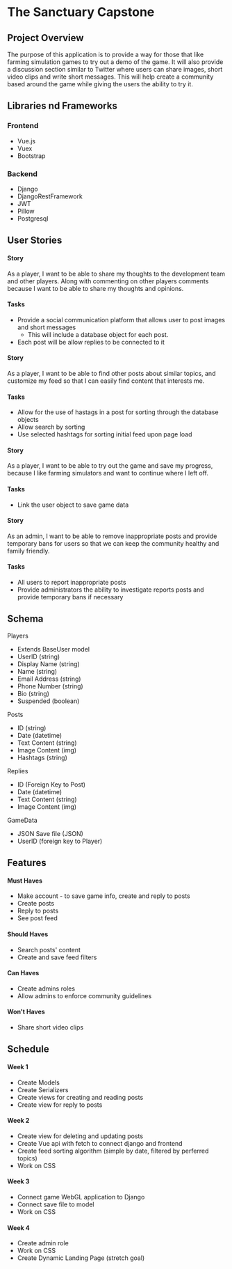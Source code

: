 # The Sanctuary Capstone

## Project Overview 

The purpose of this application is to provide a way for those that like farming simulation games to try out a demo of the game.  It will also provide a discussion section similar to Twitter where users can share images, short video clips and write short messages.  This will help create a community based around the game while giving the users the ability to try it.  

## Libraries nd Frameworks

### Frontend
- Vue.js
- Vuex
- Bootstrap

### Backend
- Django 
- DjangoRestFramework
- JWT
- Pillow
- Postgresql

## User Stories


#### Story 
As a player, I want to be able to share my thoughts to the development team and other players.  Along with commenting on other players comments because I want to be able to share my thoughts and opinions.  
#### Tasks
- Provide a social communication platform that allows user to post images and short messages
    - This will include a database object for each post.  
- Each post will be allow replies to be connected to it
#### Story 
As a player, I want to be able to find other posts about similar topics, and customize my feed so that I can easily find content that interests me.   
#### Tasks 
- Allow for the use of hastags in a post for sorting through the database objects 
- Allow search by sorting
- Use selected hashtags for sorting initial feed upon page load
#### Story 
As a player, I want to be able to try out the game and save my progress, because I like farming simulators and want to continue where I left off.  
#### Tasks
- Link the user object to save game data
#### Story 
As an admin, I want to be able to remove inappropriate posts and provide temporary bans for users so that we can keep the community healthy and family friendly.
#### Tasks 
- All users to report inappropriate posts
- Provide administrators the ability to investigate reports posts and provide temporary bans if necessary


## Schema 

Players
- Extends BaseUser model
- UserID (string)
- Display Name (string)
- Name (string)
- Email Address (string)
- Phone Number (string)
- Bio (string)
- Suspended (boolean)

Posts
- ID (string)
- Date (datetime)
- Text Content (string)
- Image Content (img)
- Hashtags (string)

Replies
- ID (Foreign Key to Post)
- Date (datetime)
- Text Content (string)
- Image Content (img)

GameData
- JSON Save file (JSON)
- UserID (foreign key to Player)

## Features 

#### Must Haves
- Make account - to save game info, create and reply to posts
- Create posts 
- Reply to posts 
- See post feed

#### Should Haves 
- Search posts' content
- Create and save feed filters

#### Can Haves 
- Create admins roles
- Allow admins to enforce community guidelines

#### Won't Haves
- Share short video clips 

## Schedule 
#### Week 1 
- Create Models
- Create Serializers
- Create views for creating and reading posts
- Create view for reply to posts

#### Week 2 
- Create view for deleting and updating posts
- Create Vue api with fetch to connect django and frontend
- Create feed sorting algorithm (simple by date, filtered by perferred topics)
- Work on CSS

#### Week 3 
- Connect game WebGL application to Django 
- Connect save file to model
- Work on CSS 

#### Week 4 
- Create admin role 
- Work on CSS 
- Create Dynamic Landing Page (stretch goal)